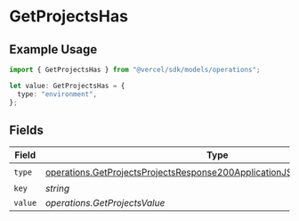 # GetProjectsHas

## Example Usage

```typescript
import { GetProjectsHas } from "@vercel/sdk/models/operations";

let value: GetProjectsHas = {
  type: "environment",
};
```

## Fields

| Field                                                                                                                                                                | Type                                                                                                                                                                 | Required                                                                                                                                                             | Description                                                                                                                                                          |
| -------------------------------------------------------------------------------------------------------------------------------------------------------------------- | -------------------------------------------------------------------------------------------------------------------------------------------------------------------- | -------------------------------------------------------------------------------------------------------------------------------------------------------------------- | -------------------------------------------------------------------------------------------------------------------------------------------------------------------- |
| `type`                                                                                                                                                               | [operations.GetProjectsProjectsResponse200ApplicationJSONResponseBodyType](../../models/operations/getprojectsprojectsresponse200applicationjsonresponsebodytype.md) | :heavy_check_mark:                                                                                                                                                   | N/A                                                                                                                                                                  |
| `key`                                                                                                                                                                | *string*                                                                                                                                                             | :heavy_minus_sign:                                                                                                                                                   | N/A                                                                                                                                                                  |
| `value`                                                                                                                                                              | *operations.GetProjectsValue*                                                                                                                                        | :heavy_minus_sign:                                                                                                                                                   | N/A                                                                                                                                                                  |